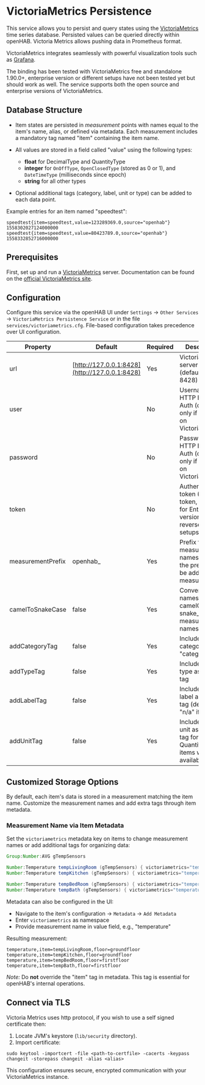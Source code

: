 # VictoriaMetrics Persistence

This service allows you to persist and query states using the [VictoriaMetrics](https://victoriametrics.com/) time series database. Persisted values can be queried directly within openHAB. Victoria Metrics allows pushing data in Prometheus format.

VictoriaMetrics integrates seamlessly with powerful visualization tools such as [Grafana](https://grafana.com/).

The binding has been tested with VictoriaMetrics free and standalone 1.90.0+, enterprise version or different setups have not been tested yet but should work as well. The service supports both the open source and enterprise versions of VictoriaMetrics.

## Database Structure

* Item states are persisted in *measurement* points with names equal to the item's name, alias, or defined via metadata. Each measurement includes a mandatory tag named "item" containing the item name.
* All values are stored in a field called "value" using the following types:

  * **float** for DecimalType and QuantityType
  * **integer** for `OnOffType`, `OpenClosedType` (stored as 0 or 1), and `DateTimeType` (milliseconds since epoch)
  * **string** for all other types
* Optional additional tags (category, label, unit or type) can be added to each data point.

Example entries for an item named "speedtest":

```
speedtest{item=speedtest,value=123289369.0,source="openhab"} 1558302027124000000
speedtest{item=speedtest,value=80423789.0,source="openhab"} 1558332852716000000
```

## Prerequisites

First, set up and run a [VictoriaMetrics](https://victoriametrics.com/) server. Documentation can be found on the [official VictoriaMetrics site](https://victoriametrics.com/docs/).

## Configuration

Configure this service via the openHAB UI under `Settings` → `Other Services` → `VictoriaMetrics Persistence Service` or in the file `services/victoriametrics.cfg`. File-based configuration takes precedence over UI configuration.

| Property          | Default                                        | Required | Description                                                                                   |
|-------------------|------------------------------------------------|----------|-----------------------------------------------------------------------------------------------|
| url               | [http://127.0.0.1:8428](http://127.0.0.1:8428) | Yes      | VictoriaMetrics server URL (default port: 8428)                                               |
| user              |                                                | No       | Username for HTTP Basic Auth (optional, only if enabled on VictoriaMetrics)                   |
| password          |                                                | No       | Password for HTTP Basic Auth (optional, only if enabled on VictoriaMetrics)                   |
| token             |                                                | No       | Authentication token (Bearer token, typically for Enterprise version or reverse proxy setups) |
| measurementPrefix | openhab_                                       | Yes      | Prefix for measurement names. If set, the prefix will be added to all measurements            |
| camelToSnakeCase  | false                                          | Yes      | Convert item names from camelCase to snake_case for measurement names                         |
| addCategoryTag    | false                                          | Yes      | Include item's category as "category" tag                                                     |
| addTypeTag        | false                                          | Yes      | Include item's type as "type" tag                                                             |
| addLabelTag       | false                                          | Yes      | Include item's label as "label" tag (default to "n/a" if unset)                               |
| addUnitTag        | false                                          | Yes      | Include item's unit as "unit" tag for QuantityType items when available                       |

## Customized Storage Options

By default, each item's data is stored in a measurement matching the item name. Customize the measurement names and add extra tags through item metadata.

### Measurement Name via Item Metadata

Set the `victoriametrics` metadata key on items to change measurement names or add additional tags for organizing data:

```java
Group:Number:AVG gTempSensors

Number:Temperature tempLivingRoom (gTempSensors) { victoriametrics="temperature" [floor="groundfloor"] }
Number:Temperature tempKitchen (gTempSensors) { victoriametrics="temperature" [floor="groundfloor"] }

Number:Temperature tempBedRoom (gTempSensors) { victoriametrics="temperature" [floor="firstfloor"] }
Number:Temperature tempBath (gTempSensors) { victoriametrics="temperature" [floor="firstfloor"] }
```

Metadata can also be configured in the UI:

* Navigate to the item's configuration → `Metadata` → `Add Metadata`
* Enter `victoriametrics` as namespace
* Provide measurement name in value field, e.g., "temperature"

Resulting measurement:

```
temperature,item=tempLivingRoom,floor=groundfloor
temperature,item=tempKitchen,floor=groundfloor
temperature,item=tempBedRoom,floor=firstfloor
temperature,item=tempBath,floor=firstfloor
```

*Note:* Do **not** override the "item" tag in metadata. This tag is essential for openHAB's internal operations.

## Connect via TLS

Victoria Metrics uses http protocol, if you wish to use a self signed certificate then:

1. Locate JVM's keystore (`lib/security` directory).
2. Import certificate:

```shell
sudo keytool -importcert -file <path-to-certfile> -cacerts -keypass changeit -storepass changeit -alias <alias>
```

This configuration ensures secure, encrypted communication with your VictoriaMetrics instance.
